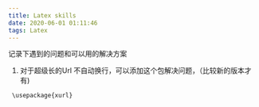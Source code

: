 ```yaml
---
title: Latex skills
date: 2020-06-01 01:11:46
tags: Latex
---
```

记录下遇到的问题和可以用的解决方案
<!--more-->

1. 对于超级长的Url 不自动换行，可以添加这个包解决问题，（比较新的版本才有)
```
 \usepackage{xurl}
```
